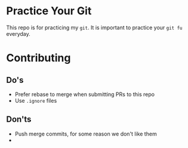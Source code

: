 # Practice Your Git

This repo is for practicing my `git`. It is important to practice your `git fu`
everyday.

# Contributing

## Do's

- Prefer rebase to merge when submitting PRs to this repo
- Use `.ignore` files 

## Don'ts

- Push merge commits, for some reason we don't like them
- 
